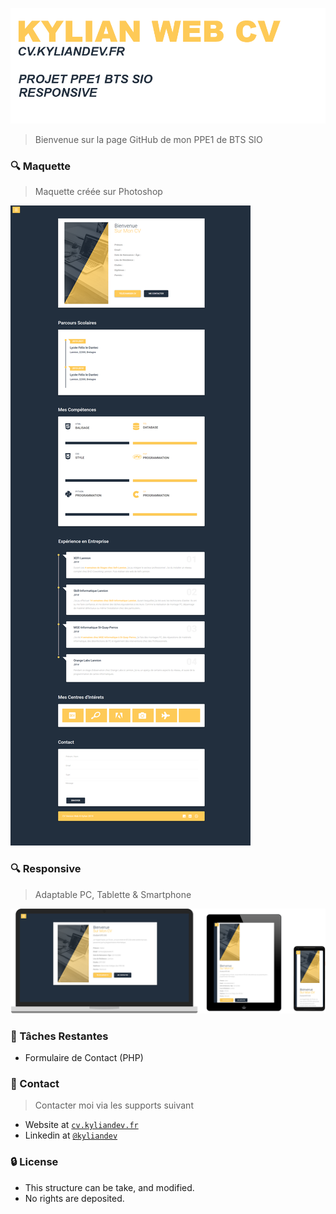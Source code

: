 ![KYLIAN_CV LOGO](assets/images/git/git_1.png)
> Bienvenue sur la page GitHub de mon PPE1 de BTS SIO

### 🔍 Maquette
> Maquette créée sur Photoshop

![MAQUETTE](assets/images/git/maquette_cv_kylian_none.png)

### 🔍 Responsive
> Adaptable PC, Tablette & Smartphone

![MAQUETTE](assets/images/git/responsive.png)

### 📌 Tâches Restantes
- Formulaire de Contact (PHP)

### 📌 Contact
> Contacter moi via les supports suivant

- Website at <a href="https://cv.kyliandev.fr" target="_blank">`cv.kyliandev.fr`</a>
- Linkedin at <a href="https://www.linkedin.com/in/kyliandev/" target="_blank">`@kyliandev`</a>

### 🔒 License

- This structure can be take, and modified.
- No rights are deposited.